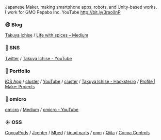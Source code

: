 Japanese Maker. making smartphone apps, robots, and Unity-based works. 
I work for GMO Pepabo Inc. 
YouTube http://bit.ly/3rao0nP


### 😄 Blog
[Takuya Ichise](https://medium.com/tichise) / [Life with spices – Medium](https://medium.com/life-with-spices)

### 📍 SNS
[Twitter](https://twitter.com/tichise) / [Takuya Ichise - YouTube](https://www.youtube.com/channel/UClGPdAFB6kcgkg77eS4gyNw)

### 🚗 Portfolio
[iOS App](https://apps.apple.com/jp/developer/takuya-ichise/id306411634) / [cluster](https://cluster.mu/u/tichise) / [YouTube](https://www.youtube.com/channel/UClGPdAFB6kcgkg77eS4gyNw) / [cluster](https://cluster.mu/u/tichise) / [Takuya Ichise - Hackster.io](https://www.hackster.io/tichise) / [Profile | Make: Projects](https://makeprojects.com/profile/tichise)

### 🤖 omicro
[omicro](http://omicro.tokyo/) / [Medium](https://medium.com/omicro) / [omicro - YouTube](https://www.youtube.com/channel/UCNNG0Xf5_BI9byQsi13VjeQ)

### ☀️ OSS
[CocoaPods](https://cocoapods.org/owners/6707) / [Jcenter](https://bintray.com/ichise) / [Mbed](https://os.mbed.com/users/tichise/) / [kicad parts](https://github.com/tichise/kicad-parts) / [npm](https://www.npmjs.com/~tichise) / [Qiita](https://qiita.com/tichise) / [Cocoa Controls](https://www.cocoacontrols.com/authors/tichise)
